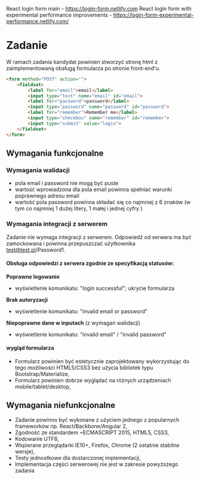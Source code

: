 React login form main - https://login-form.netlify.com
React login form with experimental performance improvements - https://login-form-experimental-performance.netlify.com/ 

# Zadanie
W ramach zadania kandydat powinien stworzyć stronę html z zaimplementowaną obsługą formularza po stronie front-end'u.

```html
<form method="POST" action="">
    <fieldset>
        <label for="email">email</label>
        <input type="text" name="email" id="email">
        <label for="password">password</label>
        <input type="password" name="password" id="password">
        <label for="remember">Remember me</label>
        <input type="checkbox" name="remember" id="remember">
      	<input type="submit" value="login">
    </fieldset>
</form>
```

## Wymagania funkcjonalne
### Wymagania walidacji
- pola email i password nie mogą być puste
- wartość wprowadzona dla pola email powinna spełniać warunki poprawnego adresu email
- wartość pola password powinna składać się co najmniej z 6 znaków (w tym co najmniej 1 dużej litery, 1 małej i jednej cyfry
)

### Wymagania integracji z serwerem
Zadanie nie wymaga integracji z serwerem. Odpowiedź od serwera ma być zamockowana i powinna przepuszczać użytkownika test@test.pl/Password1.

#### Obsługa odpowiedzi z serwera zgodnie ze specyfikacją statusów:
**Poprawne logowanie**
- wyświetlenie komunikatu: "login successful"; ukrycie formularza

**Brak autoryzacji**
- wyświetlenie komunikatu: "invalid email or password"

**Niepoprawne dane w inputach** (z wymagań walidacji)
- wyświetlenie komunikatu: "invalid email" / "invalid password"


#### wygląd formularza
- Formularz powinien być estetycznie zaprojektowany wykorzystując do tego możliwości HTML5/CSS3 bez użycia bibliotek typu Bootstrap/Materialize,
- Formularz powinien dobrze wyglądać na różnych urządzeniach mobile/tablet/desktop,

## Wymagania niefunkcjonalne
- Zadanie powinno być wykonane z użyciem jednego z popularnych frameworków np. React/Backbone/Angular 2,
- Zgodność ze standardem ~ECMASCRIPT 2015, HTML5, CSS3,
- Kodowanie UTF8,
- Wspierane przeglądarki IE10+, Firefox, Chrome (2 ostatnie stabilne wersje),
- Testy jednostkowe dla dostarczonej implementacji,
- Implementacja części serwerowej nie jest w zakresie powyższego zadania
